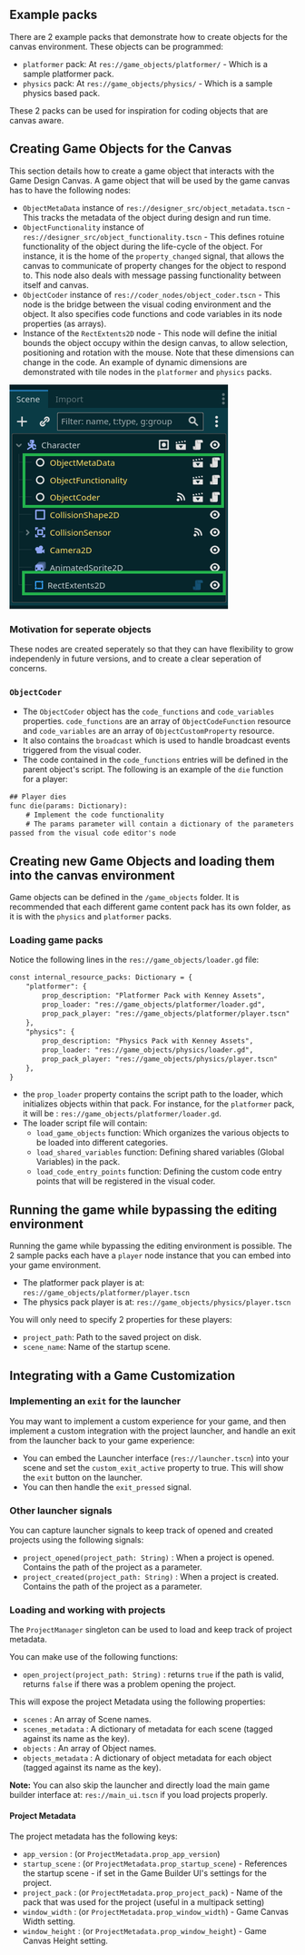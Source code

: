 ## Example packs

There are 2 example packs that demonstrate how to create objects for the canvas environment. These objects can be programmed:

* `platformer` pack: At `res://game_objects/platformer/` - Which is a sample platformer pack.
* `physics` pack: At `res://game_objects/physics/` - Which is a sample physics based pack.

These 2 packs can be used for inspiration for coding objects that are canvas aware.

## Creating Game Objects for the Canvas

This section details how to create a game object that interacts with the Game Design Canvas. A game object that will be used by the game canvas has to have the following nodes:

* `ObjectMetaData` instance of `res://designer_src/object_metadata.tscn` - This tracks the metadata of the object during design and run time.
* `ObjectFunctionality` instance of `res://designer_src/object_functionality.tscn` - This defines rotuine functionality of the object during the life-cycle of the object. For instance, it is the home of the `property_changed` signal, that allows the canvas to communicate of property changes for the object to respond to. This node also deals with message passing functionality between itself and canvas.
* `ObjectCoder` instance of `res://coder_nodes/object_coder.tscn` - This node is the bridge between the visual coding environment and the object. It also specifies code functions and code variables in its node properties (as arrays).
* Instance of the `RectExtents2D` node - This node will define the initial bounds the object occupy within the design canvas, to allow selection, positioning and rotation with the mouse. Note that these dimensions can change in the code. An example of dynamic dimensions are demonstrated with tile nodes in the `platformer` and `physics` packs.

![Node demonstration](images/canvas_node_components.png?raw=true "Node demonstration")

### Motivation for seperate objects

These nodes are created seperately so that they can have flexibility to grow independenly in future versions, and to create a clear seperation of concerns.

### `ObjectCoder`

* The `ObjectCoder` object has the `code_functions` and `code_variables` properties. `code_functions` are an array of  `ObjectCodeFunction` resource and `code_variables` are an array of `ObjectCustomProperty` resource.
* It also contains the `broadcast` which is used to handle broadcast events triggered from the visual coder.
* The code contained in the `code_functions` entries will be defined in the parent object's script. The following is an example of the `die` function for a player:

```gdscript
## Player dies
func die(params: Dictionary):
	# Implement the code functionality
    # The params parameter will contain a dictionary of the parameters passed from the visual code editor's node
```

## Creating new Game Objects and loading them into the canvas environment

Game objects can be defined in the `/game_objects` folder. It is recommended that each different game content pack has its own folder, as it is with the `physics` and `platformer` packs.

### Loading game packs

Notice the following lines in the `res://game_objects/loader.gd` file:

```gdscript
const internal_resource_packs: Dictionary = {
	"platformer": {
		prop_description: "Platformer Pack with Kenney Assets",
		prop_loader: "res://game_objects/platformer/loader.gd",
		prop_pack_player: "res://game_objects/platformer/player.tscn"
	},
	"physics": {
		prop_description: "Physics Pack with Kenney Assets",
		prop_loader: "res://game_objects/physics/loader.gd",
		prop_pack_player: "res://game_objects/physics/player.tscn"
	},
}
```

* the `prop_loader` property contains the script path to the loader, which initializes objects within that pack. For instance, for the `platformer` pack, it will be : `res://game_objects/platformer/loader.gd`.
* The loader script file will contain:
    * `load_game_objects` function: Which organizes the various objects to be loaded into different categories.
    * `load_shared_variables` function: Defining shared variables (Global Variables) in the pack.
    * `load_code_entry_points` function: Defining the custom code entry points that will be registered in the visual coder.

## Running the game while bypassing the editing environment

Running the game while bypassing the editing environment is possible. The 2 sample packs each have a `player` node instance that you can embed into your game environment.

* The platformer pack player is at: `res://game_objects/platformer/player.tscn`
* The physics pack player is at: `res://game_objects/physics/player.tscn`

You will only need to specify 2 properties for these players:

* `project_path`: Path to the saved project on disk.
* `scene_name`: Name of the startup scene.

## Integrating with a Game Customization

### Implementing an `exit` for the launcher

You may want to implement a custom experience for your game, and then implement a custom integration with the project launcher, and handle an exit from the launcher back to your game experience:

* You can embed the Launcher interface (`res://launcher.tscn`) into your scene and set the `custom_exit_active` property to true. This will show the `exit` button on the launcher.
* You can then handle the `exit_pressed` signal.

### Other launcher signals

You can capture launcher signals to keep track of opened and created projects using the following signals:

* `project_opened(project_path: String)` : When a project is opened. Contains the path of the project as a parameter.
* `project_created(project_path: String)` : When a project is created. Contains the path of the project as a parameter.

### Loading and working with projects

The `ProjectManager` singleton can be used to load and keep track of project metadata. 

You can make use of the following functions:

* `open_project(project_path: String)` : returns `true` if the path is valid, returns `false` if there was a problem opening the project.

This will expose the project Metadata using the following properties:

* `scenes` : An array of Scene names.
* `scenes_metadata` : A dictionary of metadata for each scene (tagged against its name as the key).
* `objects` : An array of Object names.
* `objects_metadata` : A dictionary of object metadata for each object (tagged against its name as the key).

**Note:** You can also skip the launcher and directly load the main game builder interface at: `res://main_ui.tscn` if you load projects properly.

#### Project Metadata

The project metadata has the following keys:

* `app_version` : (or `ProjectMetadata.prop_app_version`)
* `startup_scene` : (or `ProjectMetadata.prop_startup_scene`) - References the startup scene - if set in the Game Builder UI's settings for the project.
* `project_pack` : (or `ProjectMetadata.prop_project_pack`) - Name of the pack that was used for the project (useful in a multipack setting)
* `window_width` : (or `ProjectMetadata.prop_window_width`) - Game Canvas Width setting.
* `window_height` : (or `ProjectMetadata.prop_window_height`) - Game Canvas Height setting.